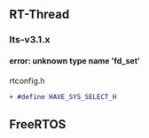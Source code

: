 ## RT-Thread

### lts-v3.1.x
#### error: unknown type name 'fd_set'
rtconfig.h
```diff
+ #define HAVE_SYS_SELECT_H
```


## FreeRTOS

